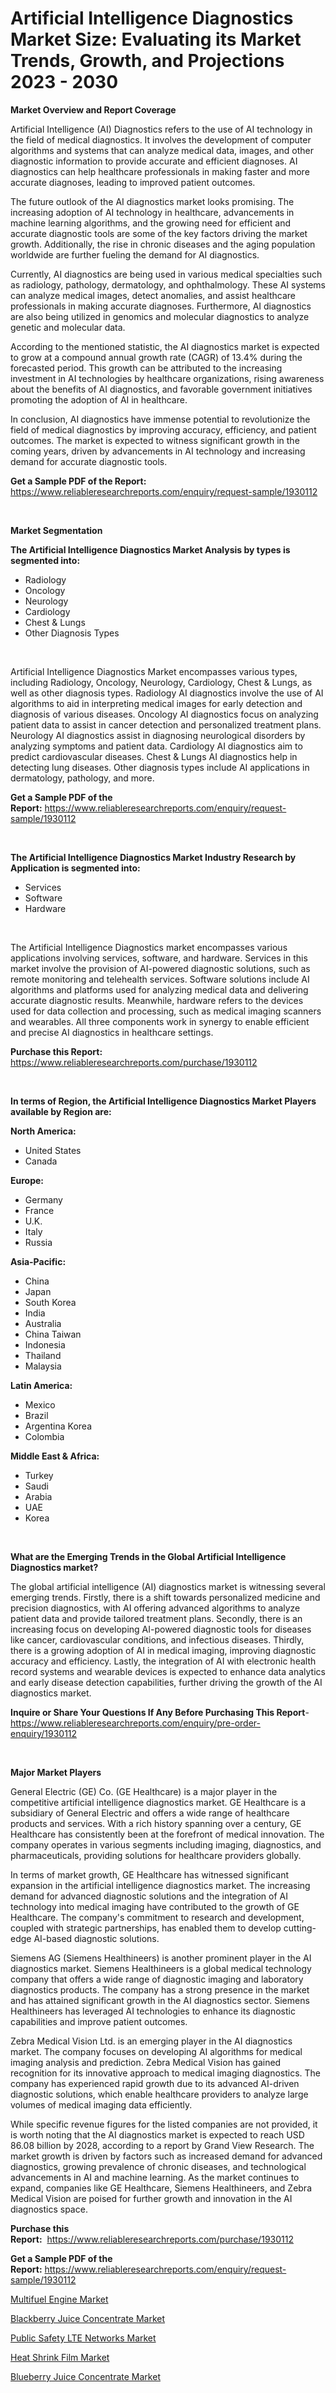 <p><h1>Artificial Intelligence Diagnostics Market Size: Evaluating its Market Trends, Growth, and Projections 2023 - 2030</h1></p><p><strong>Market Overview and Report Coverage</strong></p>
<p><p>Artificial Intelligence (AI) Diagnostics refers to the use of AI technology in the field of medical diagnostics. It involves the development of computer algorithms and systems that can analyze medical data, images, and other diagnostic information to provide accurate and efficient diagnoses. AI diagnostics can help healthcare professionals in making faster and more accurate diagnoses, leading to improved patient outcomes.</p><p>The future outlook of the AI diagnostics market looks promising. The increasing adoption of AI technology in healthcare, advancements in machine learning algorithms, and the growing need for efficient and accurate diagnostic tools are some of the key factors driving the market growth. Additionally, the rise in chronic diseases and the aging population worldwide are further fueling the demand for AI diagnostics.</p><p>Currently, AI diagnostics are being used in various medical specialties such as radiology, pathology, dermatology, and ophthalmology. These AI systems can analyze medical images, detect anomalies, and assist healthcare professionals in making accurate diagnoses. Furthermore, AI diagnostics are also being utilized in genomics and molecular diagnostics to analyze genetic and molecular data.</p><p>According to the mentioned statistic, the AI diagnostics market is expected to grow at a compound annual growth rate (CAGR) of 13.4% during the forecasted period. This growth can be attributed to the increasing investment in AI technologies by healthcare organizations, rising awareness about the benefits of AI diagnostics, and favorable government initiatives promoting the adoption of AI in healthcare.</p><p>In conclusion, AI diagnostics have immense potential to revolutionize the field of medical diagnostics by improving accuracy, efficiency, and patient outcomes. The market is expected to witness significant growth in the coming years, driven by advancements in AI technology and increasing demand for accurate diagnostic tools.</p></p>
<p><strong>Get a Sample PDF of the Report:</strong> <a href="https://www.reliableresearchreports.com/enquiry/request-sample/1930112">https://www.reliableresearchreports.com/enquiry/request-sample/1930112</a></p>
<p>&nbsp;</p>
<p><strong>Market Segmentation</strong></p>
<p><strong>The Artificial Intelligence Diagnostics Market Analysis by types is segmented into:</strong></p>
<p><ul><li>Radiology</li><li>Oncology</li><li>Neurology</li><li>Cardiology</li><li>Chest & Lungs</li><li>Other Diagnosis Types</li></ul></p>
<p>&nbsp;</p>
<p><p>Artificial Intelligence Diagnostics Market encompasses various types, including Radiology, Oncology, Neurology, Cardiology, Chest & Lungs, as well as other diagnosis types. Radiology AI diagnostics involve the use of AI algorithms to aid in interpreting medical images for early detection and diagnosis of various diseases. Oncology AI diagnostics focus on analyzing patient data to assist in cancer detection and personalized treatment plans. Neurology AI diagnostics assist in diagnosing neurological disorders by analyzing symptoms and patient data. Cardiology AI diagnostics aim to predict cardiovascular diseases. Chest & Lungs AI diagnostics help in detecting lung diseases. Other diagnosis types include AI applications in dermatology, pathology, and more.</p></p>
<p><strong>Get a Sample PDF of the Report:</strong>&nbsp;<a href="https://www.reliableresearchreports.com/enquiry/request-sample/1930112">https://www.reliableresearchreports.com/enquiry/request-sample/1930112</a></p>
<p>&nbsp;</p>
<p><strong>The Artificial Intelligence Diagnostics Market Industry Research by Application is segmented into:</strong></p>
<p><ul><li>Services</li><li>Software</li><li>Hardware</li></ul></p>
<p>&nbsp;</p>
<p><p>The Artificial Intelligence Diagnostics market encompasses various applications involving services, software, and hardware. Services in this market involve the provision of AI-powered diagnostic solutions, such as remote monitoring and telehealth services. Software solutions include AI algorithms and platforms used for analyzing medical data and delivering accurate diagnostic results. Meanwhile, hardware refers to the devices used for data collection and processing, such as medical imaging scanners and wearables. All three components work in synergy to enable efficient and precise AI diagnostics in healthcare settings.</p></p>
<p><strong>Purchase this Report:</strong>&nbsp; <a href="https://www.reliableresearchreports.com/purchase/1930112">https://www.reliableresearchreports.com/purchase/1930112</a></p>
<p>&nbsp;</p>
<p><strong>In terms of Region, the Artificial Intelligence Diagnostics Market Players available by Region are:</strong></p>
<p>
    <p> <strong> North America: </strong>
        <ul>
            <li>United States</li>
            <li>Canada</li>
        </ul>
        </p> 
    <p> <strong> Europe: </strong>
        <ul>
            <li>Germany</li>
            <li>France</li>
            <li>U.K.</li>
            <li>Italy</li>
            <li>Russia</li>
        </ul>
        </p> 
    <p> <strong> Asia-Pacific: </strong>
        <ul>
            <li>China</li>
            <li>Japan</li>
            <li>South Korea</li>
            <li>India</li>
            <li>Australia</li>
            <li>China Taiwan</li>
            <li>Indonesia</li>
            <li>Thailand</li>
            <li>Malaysia</li>
        </ul>
        </p> 
    <p> <strong> Latin America: </strong>
        <ul>
            <li>Mexico</li>
            <li>Brazil</li>
            <li>Argentina Korea</li>
            <li>Colombia</li>
        </ul>
        </p> 
    <p> <strong> Middle East & Africa: </strong>
        <ul>
            <li>Turkey</li>
            <li>Saudi</li>
            <li>Arabia</li>
            <li>UAE</li>
            <li>Korea</li>
        </ul>
    </p>
    </p>
<p>&nbsp;</p>
<p><strong>What are the Emerging Trends in the Global Artificial Intelligence Diagnostics market?</strong></p>
<p><p>The global artificial intelligence (AI) diagnostics market is witnessing several emerging trends. Firstly, there is a shift towards personalized medicine and precision diagnostics, with AI offering advanced algorithms to analyze patient data and provide tailored treatment plans. Secondly, there is an increasing focus on developing AI-powered diagnostic tools for diseases like cancer, cardiovascular conditions, and infectious diseases. Thirdly, there is a growing adoption of AI in medical imaging, improving diagnostic accuracy and efficiency. Lastly, the integration of AI with electronic health record systems and wearable devices is expected to enhance data analytics and early disease detection capabilities, further driving the growth of the AI diagnostics market.</p></p>
<p><strong>Inquire or Share Your Questions If Any Before Purchasing This Report</strong>- <a href="https://www.reliableresearchreports.com/enquiry/pre-order-enquiry/1930112">https://www.reliableresearchreports.com/enquiry/pre-order-enquiry/1930112</a></p>
<p>&nbsp;</p>
<p><strong>Major Market Players</strong></p>
<p><p>General Electric (GE) Co. (GE Healthcare) is a major player in the competitive artificial intelligence diagnostics market. GE Healthcare is a subsidiary of General Electric and offers a wide range of healthcare products and services. With a rich history spanning over a century, GE Healthcare has consistently been at the forefront of medical innovation. The company operates in various segments including imaging, diagnostics, and pharmaceuticals, providing solutions for healthcare providers globally. </p><p>In terms of market growth, GE Healthcare has witnessed significant expansion in the artificial intelligence diagnostics market. The increasing demand for advanced diagnostic solutions and the integration of AI technology into medical imaging have contributed to the growth of GE Healthcare. The company's commitment to research and development, coupled with strategic partnerships, has enabled them to develop cutting-edge AI-based diagnostic solutions.</p><p>Siemens AG (Siemens Healthineers) is another prominent player in the AI diagnostics market. Siemens Healthineers is a global medical technology company that offers a wide range of diagnostic imaging and laboratory diagnostics products. The company has a strong presence in the market and has attained significant growth in the AI diagnostics sector. Siemens Healthineers has leveraged AI technologies to enhance its diagnostic capabilities and improve patient outcomes.</p><p>Zebra Medical Vision Ltd. is an emerging player in the AI diagnostics market. The company focuses on developing AI algorithms for medical imaging analysis and prediction. Zebra Medical Vision has gained recognition for its innovative approach to medical imaging diagnostics. The company has experienced rapid growth due to its advanced AI-driven diagnostic solutions, which enable healthcare providers to analyze large volumes of medical imaging data efficiently.</p><p>While specific revenue figures for the listed companies are not provided, it is worth noting that the AI diagnostics market is expected to reach USD 86.08 billion by 2028, according to a report by Grand View Research. The market growth is driven by factors such as increased demand for advanced diagnostics, growing prevalence of chronic diseases, and technological advancements in AI and machine learning. As the market continues to expand, companies like GE Healthcare, Siemens Healthineers, and Zebra Medical Vision are poised for further growth and innovation in the AI diagnostics space.</p></p>
<p><strong>Purchase this Report:</strong>&nbsp;&nbsp;<a href="https://www.reliableresearchreports.com/purchase/1930112">https://www.reliableresearchreports.com/purchase/1930112</a></p>
<p></p>
<p><strong>Get a Sample PDF of the Report:</strong>&nbsp;<a href="https://www.reliableresearchreports.com/enquiry/request-sample/1930112">https://www.reliableresearchreports.com/enquiry/request-sample/1930112</a></p>
<p><p><a href="https://github.com/dziulagalemab/Market-Research-Report-List-1/blob/main/multifuel-engine-market.md">Multifuel Engine Market</a></p><p><a href="https://medium.com/@rajuchacharp23/blackberry-juice-concentrate-market-share-evolution-and-market-growth-trends-2023-2030-8328f3f434f2">Blackberry Juice Concentrate Market</a></p><p><a href="https://github.com/jonneygiverf/Market-Research-Report-List-1/blob/main/public-safety-lte-networks-market.md">Public Safety LTE Networks Market</a></p><p><a href="https://medium.com/@mahimohanrp23/heat-shrink-film-market-size-market-outlook-and-market-forecast-2023-to-2030-e0b873655c9c">Heat Shrink Film Market</a></p><p><a href="https://medium.com/@prakrishnarp23/blueberry-juice-concentrate-market-trends-forecast-and-competitive-analysis-to-2030-4e0c1b399d93">Blueberry Juice Concentrate Market</a></p></p>